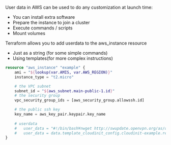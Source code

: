 User data in AWS can be used to do any customization at launch time:
- You can install extra software
- Prepare the instance to join a cluster
- Execute commands / scripts
- Mount volumes

Terraform allows you to add userdata to the aws_instance resource
- Just as a string (for some simple commands)
- Using templates(for more complex instructions)

```terraform
resource "aws_instance" "example" {
	ami = "${lookup(var.AMIS, var.AWS_REGION)}"
	instance_type = "t2.micro"

	# the VPC subnet
	subnet_id = "${aws_subnet.main-public-1.id}"
	# the security group
	vpc_security_group_ids = [aws_security_group.allowssh.id]

	# the public ssh key
	key_name = aws_key_pair.keypair.key_name
	
	# userdata
    #	user_data = "#!/bin/bash¥nwget http://swupdate.openvpn.org/as/openvpn-as-2.1.2-ubuntu14.amd_64.deb¥npkg -i openvpn-as-2.1.2-ubuntu14.amd_64.deb"
    #   user_data = data.template_cloudinit_config.cloudinit-example.rendered
}
```

